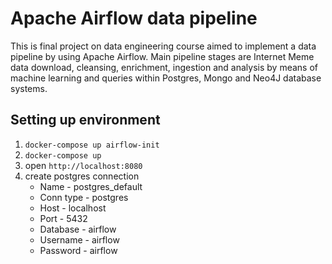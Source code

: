# Apache Airflow data pipeline
This is final project on data engineering course aimed to implement a data pipeline by using Apache Airflow. Main pipeline stages are Internet Meme data download, cleansing, enrichment, ingestion and analysis by means of machine learning and queries within Postgres, Mongo and Neo4J database systems.
## Setting up environment
1) `docker-compose up airflow-init`
2) `docker-compose up`
3) open `http://localhost:8080`
4) create postgres connection
    * Name - postgres_default
    * Conn type - postgres
    * Host - localhost
    * Port - 5432
    * Database - airflow
    * Username - airflow
    * Password - airflow
